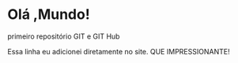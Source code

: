 # Olá ,Mundo!
 primeiro repositório GIT e GIT Hub 
 
Essa linha eu adicionei diretamente no site. QUE IMPRESSIONANTE!
